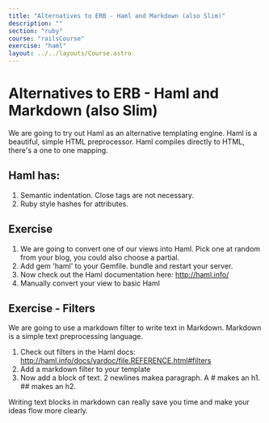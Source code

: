 ```yaml
---
title: "Alternatives to ERB - Haml and Markdown (also Slim)"
description: ""
section: "ruby"
course: "railsCourse"
exercise: "haml"
layout: ../../layouts/Course.astro
---
```


# Alternatives to ERB - Haml and Markdown (also Slim)

We are going to try out Haml as an alternative templating engine. Haml is a beautiful, simple HTML preprocessor. Haml compiles directly to HTML, there's a one to one mapping.

## Haml has:

1. Semantic indentation. Close tags are not necessary.
2. Ruby style hashes for attributes.

## Exercise

1. We are going to convert one of our views into Haml. Pick one at random from your blog, you could also choose a partial.
2. Add gem 'haml' to your Gemfile. bundle and restart your server.
3. Now check out the Haml documentation here: <http://haml.info/>
4. Manually convert your view to basic Haml

## Exercise - Filters

We are going to use a markdown filter to write text in Markdown. Markdown is a simple text preprocessing language.

1. Check out filters in the Haml docs: <http://haml.info/docs/yardoc/file.REFERENCE.html#filters>
2. Add a markdown filter to your template
3. Now add a block of text. 2 newlines makea paragraph. A # makes an h1. ## makes an h2.

Writing text blocks in markdown can really save you time and make your ideas flow more clearly.
